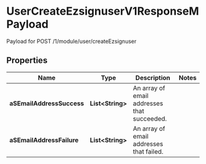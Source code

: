 

# UserCreateEzsignuserV1ResponseMPayload

Payload for POST /1/module/user/createEzsignuser

## Properties

| Name | Type | Description | Notes |
|------------ | ------------- | ------------- | -------------|
|**aSEmailAddressSuccess** | **List&lt;String&gt;** | An array of email addresses that succeeded. |  |
|**aSEmailAddressFailure** | **List&lt;String&gt;** | An array of email addresses that failed. |  |



